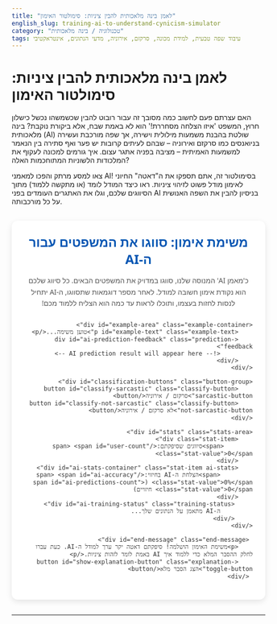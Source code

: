 ```yaml
---
title: "לאמן בינה מלאכותית להבין ציניות: סימולטור האימון"
english_slug: training-ai-to-understand-cynicism-simulator
category: "טכנולוגיה / בינה מלאכותית"
tags: עיבוד שפה טבעית, למידת מכונה, סרקזם, אירוניה, מדעי הנתונים, אינטראקטיבי
---
```

# לאמן בינה מלאכותית להבין ציניות: סימולטור האימון

האם עצרתם פעם לחשוב כמה מסובך זה עבור רובוט להבין שכשמשהו נכשל כישלון חרוץ, המשפט 'איזו הצלחה מסחררת!' הוא לא באמת שבח, אלא ביקורת נוקבת? בינה מלאכותית (AI) שולטת בהבנת משמעות מילולית וישירה, אך שפה מורכבת ועשירה בניואנסים כמו סרקזם ואירוניה – שבהם לעיתים קרובות יש פער ואף סתירה בין הנאמר למשמעות האמיתית – מציבה בפניה אתגר עצום. איך גורמים למכונה לעקוף את המלכודות הלשוניות המתוחכמות האלה?

צאו למסע מרתק והפכו למאמני AI! בסימולטור זה, אתם תספקו את ה"דאטה" החיוני לאימון מודל פשוט לזיהוי ציניות. ראו כיצד המודל לומד (או מתקשה ללמוד) מתוך הסיווגים שלכם, וגלו את האתגרים העומדים בפני AI בניסיון להבין את השפה האנושית על כל מורכבותה.

<div id="ai-trainer-app" class="trainer-app">
    <h2 class="app-title">משימת אימון: סווגו את המשפטים עבור ה-AI</h2>
    <p class="app-intro">כ'מאמן AI' המנוסה שלנו, סווגו במדויק את המשפטים הבאים. כל סיווג שלכם הוא נקודת אימון חשובה למודל. לאחר מספר דוגמאות שתסווגו, ה-AI יתחיל לנסות לחזות בעצמו, ותוכלו לראות עד כמה הוא הצליח ללמוד מכם!</p>

    <div id="example-area" class="example-container">
        <p id="example-text" class="example-text">טוען משימה...</p>
        <div id="ai-prediction-feedback" class="prediction-feedback">
             <!-- AI prediction result will appear here -->
        </div>
    </div>

    <div id="classification-buttons" class="button-group">
        <button id="classify-sarcastic" class="classify-button sarcastic-button">סרקזם / אירוניה</button>
        <button id="classify-not-sarcastic" class="classify-button not-sarcastic-button">לא סרקזם / אירוניה</button>
    </div>

    <div id="stats" class="stats-area">
        <div class="stat-item">
            <span>סיווגים שסיפקתם:</span> <span id="user-count" class="stat-value">0</span>
        </div>
        <div id="ai-stats-container" class="stat-item ai-stats">
             <span>הצלחת ה-AI בחיזוי:</span> <span id="ai-accuracy" class="stat-value">0%</span> (<span id="ai-predictions-count" class="stat-value">0</span> חיזויים)
        </div>
         <div id="ai-training-status" class="training-status">
             ה-AI מתאמן על הנתונים שלך...
         </div>
    </div>

     <div id="end-message" class="end-message">
        <p>משימת האימון הושלמה! סיפקתם דאטה יקר ערך למודל ה-AI. כעת עברו לחלק ההסבר המלא כדי ללמוד איך AI באמת לומד לזהות ציניות.</p>
        <button id="show-explanation-button" class="explanation-toggle-button">הצג הסבר מלא</button>
     </div>
</div>

<style>
    :root {
        --primary-color: #007bff; /* Blue */
        --primary-dark: #0056b3;
        --sarcastic-color: #ff6b6b; /* Red */
        --sarcastic-dark: #ee5253;
        --not-sarcastic-color: #1dd1a1; /* Green */
        --not-sarcastic-dark: #10ac84;
        --background-color: #f4f7f6;
        --card-background: #ffffff;
        --border-color: #e0e0e0;
        --text-color: #333;
        --secondary-text-color: #555;
        --shadow: 0 4px 12px rgba(0, 0, 0, 0.1);
        --border-radius: 12px;
    }

    .trainer-app {
        font-family: 'Segoe UI', Tahoma, Geneva, Verdana, sans-serif;
        max-width: 700px;
        margin: 30px auto;
        padding: 25px;
        border-radius: var(--border-radius);
        background-color: var(--card-background);
        box-shadow: var(--shadow);
        text-align: right;
        direction: rtl;
        color: var(--text-color);
        overflow: hidden; /* For animations */
    }

    .app-title {
        text-align: center;
        color: var(--primary-dark);
        margin-top: 0;
        margin-bottom: 15px;
        font-size: 1.8em;
    }

    .app-intro {
        text-align: center;
        margin-bottom: 25px;
        color: var(--secondary-text-color);
        line-height: 1.6;
    }

    .example-container {
        min-height: 90px;
        margin-bottom: 20px;
        padding: 20px;
        border: 1px solid var(--border-color);
        background-color: var(--background-color);
        border-radius: 8px;
        text-align: center;
        font-size: 1.3em;
        display: flex;
        flex-direction: column;
        justify-content: center;
        align-items: center;
        position: relative; /* For absolute positioning of feedback */
        transition: opacity 0.5s ease-in-out; /* Fade animation */
    }

    .example-text {
         margin: 0;
         color: var(--text-color);
         opacity: 1; /* Initial state for fade */
         transition: opacity 0.5s ease-in-out;
    }

    .prediction-feedback {
        position: absolute;
        bottom: 5px; /* Position at the bottom */
        left: 50%;
        transform: translateX(-50%);
        font-size: 0.9em;
        font-weight: bold;
        padding: 4px 8px;
        border-radius: 4px;
        opacity: 0; /* Hidden initially */
        transition: opacity 0.5s ease-in-out, background-color 0.3s ease;
    }

    .prediction-feedback.correct {
        background-color: rgba(29, 209, 161, 0.2); /* Light green */
        color: var(--not-sarcastic-dark);
    }

    .prediction-feedback.incorrect {
        background-color: rgba(255, 107, 107, 0.2); /* Light red */
        color: var(--sarcastic-dark);
    }


    .button-group {
        text-align: center;
        margin-bottom: 25px;
    }

    .classify-button {
        padding: 12px 25px;
        margin: 5px;
        font-size: 1.1em;
        cursor: pointer;
        border: none;
        border-radius: 25px; /* Pill shape */
        transition: background-color 0.3s ease, transform 0.1s ease, box-shadow 0.3s ease;
        color: white;
        font-weight: bold;
        box-shadow: 0 2px 5px rgba(0, 0, 0, 0.1);
    }

    .classify-button:hover {
        transform: translateY(-2px);
        box-shadow: 0 4px 8px rgba(0, 0, 0, 0.15);
    }

     .classify-button:active {
        transform: translateY(0);
        box-shadow: 0 2px 5px rgba(0, 0, 0, 0.1);
        opacity: 0.9;
     }


    .sarcastic-button {
        background-color: var(--sarcastic-color);
    }

    .sarcastic-button:hover {
        background-color: var(--sarcastic-dark);
    }

    .not-sarcastic-button {
        background-color: var(--not-sarcastic-color);
    }

    .not-sarcastic-button:hover {
        background-color: var(--not-sarcastic-dark);
    }

    .stats-area {
        text-align: center;
        font-size: 1em;
        color: var(--secondary-text-color);
        display: flex;
        justify-content: center;
        gap: 20px; /* Space between stats */
        flex-wrap: wrap; /* Allow wrapping on small screens */
        margin-bottom: 25px;
    }

    .stat-item {
        padding: 8px 15px;
        background-color: var(--background-color);
        border-radius: 20px; /* Pill shape for stats */
        display: flex;
        align-items: center;
    }

    .stat-value {
        font-weight: bold;
        color: var(--text-color);
        margin-right: 5px; /* Space between label and value */
        min-width: 20px; /* Prevent layout shift */
        text-align: left;
        transition: color 0.3s ease;
    }

    .ai-stats {
         opacity: 0; /* Hidden initially */
         transform: translateY(10px);
         transition: opacity 0.5s ease-in-out, transform 0.5s ease-in-out;
    }

    .ai-stats.visible {
        opacity: 1;
        transform: translateY(0);
    }

     .training-status {
         position: absolute;
         bottom: 10px;
         left: 50%;
         transform: translateX(-50%);
         font-size: 0.9em;
         color: var(--secondary-text-color);
         opacity: 1;
         transition: opacity 0.5s ease-in-out;
     }

    .end-message {
        text-align: center;
        font-weight: bold;
        color: var(--primary-dark);
        margin-top: 20px;
        opacity: 0; /* Hidden initially */
        transform: translateY(20px);
        transition: opacity 0.8s ease-in-out, transform 0.8s ease-in-out;
        line-height: 1.6;
    }

    .end-message.visible {
         opacity: 1;
         transform: translateY(0);
    }

    .explanation-toggle-button {
        display: block;
        width: fit-content;
        margin: 20px auto 0;
        padding: 10px 25px;
        font-size: 1.1em;
        cursor: pointer;
        border: none;
        border-radius: 25px; /* Pill shape */
        background-color: var(--primary-color);
        color: white;
        font-weight: bold;
        transition: background-color 0.3s ease, transform 0.1s ease, box-shadow 0.3s ease;
        box-shadow: 0 2px 5px rgba(0, 0, 0, 0.1);
    }

    .explanation-toggle-button:hover {
        background-color: var(--primary-dark);
        transform: translateY(-2px);
        box-shadow: 0 4px 8px rgba(0, 0, 0, 0.15);
    }

    .explanation-toggle-button:active {
        transform: translateY(0);
        box-shadow: 0 2px 5px rgba(0, 0, 0, 0.1);
        opacity: 0.9;
    }


    #explanation {
        margin-top: 40px;
        padding-top: 30px;
        border-top: 1px solid var(--border-color);
        color: var(--text-color);
        display: none; /* Hidden by default */
        opacity: 0; /* For animation */
        transition: opacity 0.8s ease-in-out;
    }

     #explanation.visible {
        opacity: 1;
     }

    #explanation h2 {
        color: var(--primary-dark);
        margin-bottom: 20px;
        text-align: center;
    }

    #explanation h3 {
        color: var(--primary-color);
        margin-top: 25px;
        margin-bottom: 10px;
        font-size: 1.4em;
    }

    #explanation p, #explanation li {
        line-height: 1.7;
        margin-bottom: 15px;
        color: var(--secondary-text-color);
    }

    #explanation ul {
        padding-right: 20px; /* For RTL list bullets */
    }

     #explanation li {
         margin-bottom: 8px;
     }


</style>

<!-- Note: The explanation div is placed *after* the main app div in the HTML, matching the 'Experience before Explanation' structure, but is controlled by JS to be shown/hidden -->
<div id="explanation">
    <h2>הסבר מעמיק: פענוח מורכבות השפה האנושית על ידי AI</h2>

    <h3>סרקזם ואירוניה: אמנות הפער הלשוני</h3>
    <p>בבסיסם, סרקזם ואירוניה הם ביטויים שבהם המשמעות המועברת שונה באופן משמעותי, ולרוב הפוך, מהמשמעות המילולית של המילים עצמן. סרקזם נוטה להיות ישיר יותר באופיו העוקצני ומטרתו לרוב לבקר או ללעוג, בעוד שאירוניה רחבה יותר וכוללת גם פערים בין המצופה למציאות (אירוניה מצבית) או בין הנאמר למחשבה הפנימית (אירוניה דרמטית). הקסם והקושי טמונים בפער הזה.</p>

    <h3>החידה למחשבים: מעבר למשמעות המילולית</h3>
    <p>האתגר הגדול ביותר עבור AI נובע מכך שמודלים רבים של עיבוד שפה טבעית (NLP) מאומנים על הבנת משמעות מילולית וישירה. סרקזם ואירוניה דורשים הבנה עמוקה יותר:
        <ul>
            <li>**הקשר:** המשמעות תלויה בסיטואציה, בזהות הדוברים, בידע עולם משותף.</li>
            <li>**טון וסגנון:** אצל בני אדם, טון הדיבור והבעות פנים חיוניים. בטקסט, סימנים כמו שימוש מוגזם בסימני פיסוק, כפילות לשונית, או סתירה פנימית במשפט יכולים לרמז על ציניות.</li>
            <li>**ידע עולם:** הבנה שמשפט כמו "איזה מזל שהאוטובוס איחר בשעתיים" נאמר בציניות תלויה בידע כללי שאיחורים הם דבר רע.</li>
        </ul>
        מודלים פשוטים מתקשים ללכוד את הניואנסים והתלות הללו בהקשר שאינו מילולי בלבד.
    </p>

    <h3>אימון ה-AI: המפתח הוא דאטה מסומן (Labeled Data)</h3>
    <p>כדי שמודל AI ילמד לזהות דפוסים מורכבים כמו ציניות, הוא זקוק למאגר עצום של דוגמאות מסווגות. בתהליך שנקרא למידה מפוקחת (Supervised Learning), אנו מזינים למודל טקסטים רבים שסווגו מראש על ידי בני אדם (למשל, אלפי ציוצים מטוויטר שסומנו כ'סרקסטי' או 'לא סרקסטי'). המודל בוחן את הדוגמאות הללו ולומד לזהות מאפיינים סטטיסטיים ולשוניים הקשורים לכל קטגוריה – אילו מילים נוטות להופיע במשפטים סרקסטיים? האם יש מבנה תחבירי מסוים? האם יש שימוש נפוץ בסימני קריאה או מילות הגברה? עם מספיק דוגמאות, המודל בונה לעצמו "מודל פנימי" שמאפשר לו לנסות ולחזות את הסיווג הנכון עבור טקסטים חדשים שלא ראה.</p>

    <h3>החשיבות הקריטית שלכם כ"מאמני AI"</h3>
    <p>כפי שראיתם בסימולטור, הביצועים של ה-AI תלויים ישירות בכמות ובאיכות הנתונים המסומנים שהוא מקבל. דאטה מסומן הוא כמו חומרי הגלם לאימון. ככל שחומרי הגלם הללו מגוונים, מייצגים נכון את המציאות, ומסומנים במדויק, כך המודל הסופי יהיה מדויק יותר. ללא דאטה מסומן, אין ל-AI דרך ללמוד את ההבדלים הדקים והמורכבים בין סרקזם לדיבור ישיר.</p>

    <h3>אתגרים נוספים ופתרונות מתקדמים</h3>
    <p>מלבד האתגר הבסיסי, קיימים קשיים נוספים:
        <ul>
            <li>**הטיית נתונים:** אם נתוני האימון אינם מגוונים מספיק, המודל עשוי לזהות ציניות רק בהקשרים ספציפיים.</li>
            <li>**עמימות:** אפילו בני אדם לא תמיד מסכימים לגבי זיהוי ציניות, במיוחד ללא הקשר מלא. חוסר העקביות הזה בנתוני האימון מקשה על הלמידה.</li>
            <li>**שפות ותרבויות:** לכל שפה ותרבות מאפיינים ציניות ייחודיים הדורשים אימון ספציפי.</li>
        </ul>
        חוקרים בתחום NLP מפתחים שיטות מתקדמות יותר, כמו שימוש ברשתות נוירונים עמוקות (Deep Learning) שמסוגלות ללכוד קשרים סמנטיים ותחביריים מורכבים יותר בטקסט, ולשלב מידע מהקשר רחב יותר (משפטים קודמים, מידע על הדובר אם זמין). מודלים כמו Transformer (שעומדים בבסיס GPT) מצטיינים בלכידת הקשרים עדינים אלו.
    </p>

    <h3>סיכום: מסע בלתי פוסק להבנת השפה</h3>
    <p>אימון AI להבנת ציניות ואירוניה הוא דוגמה קלאסית לאתגרים שעיבוד שפה טבעית מודרני מתמודד איתם. הוא מדגיש את הצורך בדאטה איכותי, את המורכבות הטבועה בשפה האנושית, ואת הפערים שעדיין קיימים בין יכולות המכונה להבנה האנושית האינטואיטיבית. המחקר בתחום ממשיך, וכל שיפור ביכולת הזיהוי פותח דלתות ליישומים רבים, משיפור צ'אטבוטים ועד ניתוח סנטימנט חברתי מדויק יותר.</p>
</div>

<script>
    const exampleTextElement = document.getElementById('example-text');
    const classifySarcasticButton = document.getElementById('classify-sarcastic');
    const classifyNotSarcasticButton = document.getElementById('classify-not-sarcastic');
    const userCountElement = document.getElementById('user-count');
    const aiStatsContainer = document.getElementById('ai-stats-container');
    const aiAccuracyElement = document.getElementById('ai-accuracy');
    const aiPredictionsCountElement = document.getElementById('ai-predictions-count');
    const aiPredictionFeedbackElement = document.getElementById('ai-prediction-feedback'); // Use the new feedback div
    const showExplanationButton = document.getElementById('show-explanation-button'); // Use the new ID
    const explanationDiv = document.getElementById('explanation');
    const endMessageElement = document.getElementById('end-message');
    const classificationButtonsDiv = document.getElementById('classification-buttons');
     const trainingStatusElement = document.getElementById('ai-training-status');

    const examples = [
        { text: "איזה יום נפלא, הגשם לא הפסיק לרדת.", label: 'sarcastic' },
        { text: "האוכל במסעדה הזאת היה פשוט מדהים, חזרתי לשם שוב.", label: 'not-sarcastic' },
        { text: "כן בטח, כאילו שזה באמת יקרה.", label: 'sarcastic' },
        { text: "קניתי מצרכים בסופר.", label: 'not-sarcastic' },
        { text: "אני כל כך מתרגש מהעבודה הזאת שאני בקושי מצליח לקום בבוקר.", label: 'sarcastic' },
        { text: "השמש זרחה היום.", label: 'not-sarcastic' },
        { text: "ברור שאתה צודק, כמו תמיד.", label: 'sarcastic' },
        { text: "השלמתי את המשימות להיום.", label: 'not-sarcastic' },
        { text: "זה ממש קל, רק לוקח לי שעות.", label: 'sarcastic' },
        { text: "נסעתי ברכבת התחתית הבוקר.", label: 'not-sarcastic' },
        { text: "אה, עכשיו הכל ברור לגמרי, תודה על ההסבר הבהיר כל כך.", label: 'sarcastic' },
        { text: "הצמח בגינה גדל יפה.", label: 'not-sarcastic' }
        // Add more examples for better training simulation (optional but good practice)
    ];

    let currentExampleIndex = 0;
    let userClassifications = []; // Stores { text, label } for user's classifications (AI trains on this)
    let aiPredictions = []; // Stores { text, prediction, actualLabel, isCorrect } for AI's predictions
    const trainingThreshold = 3; // AI starts predicting after user classifies this many examples (Lowered slightly for faster demo)
    let aiTrained = false;

    function displayExample() {
         // Fade out current example and feedback
         exampleTextElement.style.opacity = 0;
         aiPredictionFeedbackElement.style.opacity = 0;
         trainingStatusElement.style.opacity = 1; // Show 'training...' status

         setTimeout(() => { // Wait for fade-out
            if (currentExampleIndex < examples.length) {
                exampleTextElement.textContent = examples[currentExampleIndex].text;
                classificationButtonsDiv.style.visibility = 'visible';
                endMessageElement.classList.remove('visible'); // Ensure end message is hidden
                 trainingStatusElement.style.opacity = 0; // Hide training status once example is loaded

                // Fade in new example
                exampleTextElement.style.opacity = 1;

            } else {
                // End of examples
                exampleTextElement.textContent = "אין יותר דוגמאות לסיווג.";
                classificationButtonsDiv.style.visibility = 'hidden';
                 trainingStatusElement.style.opacity = 0;
                endMessageElement.classList.add('visible'); // Show end message
                 // Show explanation button if it's hidden
                 if (explanationDiv.style.display === 'none' || explanationDiv.style.display === '') {
                     showExplanationButton.style.display = 'block';
                 } else {
                     showExplanationButton.style.display = 'none'; // Hide if explanation is already shown
                 }

            }
         }, 500); // Match CSS transition duration
    }

    function updateStats() {
        userCountElement.textContent = userClassifications.length;

        if (aiTrained) {
            aiStatsContainer.classList.add('visible'); // Animate stats visibility
            const correctAIPredictions = aiPredictions.filter(p => p.isCorrect).length;
            const totalAIPredictions = aiPredictions.length;
            if (totalAIPredictions > 0) {
                 const accuracy = ((correctAIPredictions / totalAIPredictions) * 100).toFixed(0);
                 aiAccuracyElement.textContent = `${accuracy}%`;
                 aiPredictionsCountElement.textContent = totalAIPredictions;
                 // Optional: Change color based on accuracy
                 aiAccuracyElement.style.color = accuracy >= 80 ? var_not_sarcastic_dark : (accuracy >= 50 ? var_primary_dark : var_sarcastic_dark);

            } else {
                 aiAccuracyElement.textContent = `0%`;
                 aiPredictionsCountElement.textContent = 0;
                 aiAccuracyElement.style.color = var_secondary_text_color;
            }
        }
    }

    function simulateAITrainingAndPrediction(userClassifiedLabel) {
         // AI simulation happens *after* the user classifies the current example.
         // The AI *predicts* on the example the user just saw, using the data *including* the user's latest classification.
         if (userClassifications.length >= trainingThreshold) {
             if (!aiTrained) {
                 aiTrained = true;
                 aiStatsContainer.classList.add('visible'); // Make stats visible with animation
             }

             // Simple AI logic: Predict the majority class from the data the user has provided so far.
             // This is a simplified simulation of training on labeled data.
             const sarcasticCount = userClassifications.filter(c => c.label === 'sarcastic').length;
             const notSarcasticCount = userClassifications.filter(c => c.label === 'not-sarcastic').length;

             let aiPredictedLabel;
             if (sarcasticCount > notSarcasticCount) {
                 aiPredictedLabel = 'sarcastic';
             } else if (notSarcasticCount > sarcasticCount) {
                 aiPredictedLabel = 'not-sarcastic';
             } else {
                 // 50/50 split or no dominant data, default to 'not-sarcastic' (can be randomized too)
                 aiPredictedLabel = 'not-sarcastic';
             }

             // Evaluate the AI's prediction against the *true* label of the example the user just saw.
             const currentExampleData = examples[currentExampleIndex - 1]; // The example user just finished classifying
             const actualLabel = currentExampleData.label;
             const isCorrect = (aiPredictedLabel === actualLabel);

             aiPredictions.push({
                 text: currentExampleData.text,
                 prediction: aiPredictedLabel,
                 actualLabel: actualLabel,
                 isCorrect: isCorrect
             });

             // Display the result of the AI's prediction for the JUST CLASSIFIED example
             const outcomeText = isCorrect ? 'נכון! 😊' : 'טעות 😟';
             const predictionText = aiPredictedLabel === 'sarcastic' ? 'סרקזם / אירוניה' : 'לא סרקזם / אירוניה';

             aiPredictionFeedbackElement.textContent = `ה-AI חזה: ${predictionText} (${outcomeText})`;
             aiPredictionFeedbackElement.className = 'prediction-feedback'; // Reset classes
             aiPredictionFeedbackElement.classList.add(isCorrect ? 'correct' : 'incorrect');

              // Trigger fade-in animation for feedback
             requestAnimationFrame(() => {
                aiPredictionFeedbackElement.style.opacity = 1;
             });
         }
    }


    function handleClassification(label) {
        if (currentExampleIndex < examples.length) {
            const currentExampleData = examples[currentExampleIndex];

            // Record user classification *before* simulating AI and moving to next example
            userClassifications.push({
                text: currentExampleData.text,
                label: label
            });

            currentExampleIndex++; // Move to the next example index immediately

            // Simulate AI training and prediction based on the *data up to this point* for the *just classified* example
            simulateAITrainingAndPrediction(label);

            // Update stats
            updateStats();

            // Display the *next* example after a short delay to allow feedback to be seen
            setTimeout(displayExample, aiTrained ? 1500 : 500); // Delay more if AI feedback was shown
        }
    }


    classifySarcasticButton.addEventListener('click', () => handleClassification('sarcastic'));
    classifyNotSarcasticButton.addEventListener('click', () => handleClassification('not-sarcastic'));

    showExplanationButton.addEventListener('click', () => {
        const isHidden = explanationDiv.style.display === 'none' || explanationDiv.style.display === '';
        explanationDiv.style.display = isHidden ? 'block' : 'none';
         requestAnimationFrame(() => { // Trigger fade-in after display block
            explanationDiv.classList.toggle('visible', isHidden);
         });

        showExplanationButton.textContent = isHidden ? 'הסתר הסבר מלא' : 'הצג הסבר מלא';
        // Hide the button itself once explanation is shown (optional)
         if (!isHidden) {
              // showExplanationButton.style.display = 'none';
         }
    });

    // Initialize the first example when the page loads
    document.addEventListener('DOMContentLoaded', () => {
        updateStats(); // Initialize stats display (0 user, AI hidden)
        displayExample(); // Load the first example
        aiStatsContainer.classList.remove('visible'); // Ensure AI stats are hidden on load
         trainingStatusElement.style.opacity = 0; // Hide training status initially
         aiPredictionFeedbackElement.style.opacity = 0; // Hide feedback initially
    });

</script>
---